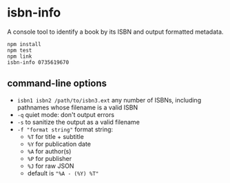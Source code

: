 # isbn-info

A console tool to identify a book by its ISBN and output formatted metadata.

```
npm install
npm test
npm link
isbn-info 0735619670
```

## command-line options
- `isbn1 isbn2 /path/to/isbn3.ext` any number of ISBNs, including pathnames whose filename is a valid ISBN
- `-q` quiet mode: don't output errors
- `-s` to sanitize the output as a valid filename
- `-f "format string"` format string:
  - `%T` for title + subtitle
  - `%Y` for publication date
  - `%A` for author(s)
  - `%P` for publisher
  - `%J` for raw JSON
  - default is `"%A - (%Y) %T"`
